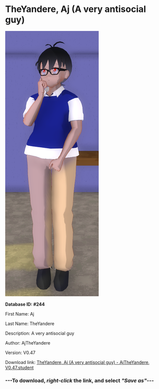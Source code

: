 # TheYandere, Aj (A very antisocial guy)

<img src="https://raw.githubusercontent.com/Arbiter1223/Daigaku-Gurashi-Custom-Students/master/Students/Files/TheYandere%2C%20Aj%20(A%20very%20antisocial%20guy).png" title="TheYandere, Aj (A very antisocial guy) - AjTheYandere, V0.47">

**Database ID: #244**

First Name: Aj

Last Name: TheYandere

Description: A very antisocial guy

Author: AjTheYandere

Version: V0.47

Download link: <a href="https://raw.githubusercontent.com/Arbiter1223/Daigaku-Gurashi-Custom-Students/master/Students/Files/TheYandere%2C%20Aj%20(A%20very%20antisocial%20guy)%20-%20AjTheYandere%2C%20V0.47.student">TheYandere, Aj (A very antisocial guy) - AjTheYandere, V0.47.student</a>

### ---**To download, _right-click_ the link, and select _"Save as"_**---
